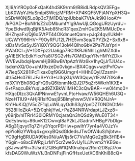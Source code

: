 XjI9/nYROp0oFxQaK4hdSK9/rm9/B8idLRdpkQV3EFg=
LbK0WpYJHuSmIpiSWejzMFRM+XP4KQF5VFjANYpXH3Q=
bSDrW0Nj5Lo8p3c7jM1DQ/xpiUbbaK7VtAJk9KHooAY=
/kPGAD+BoNh1sZ2cDMbumfYlg9AwUjLQGogURzUyrdU=
YpeEIdwd9jqBjfK5Aeb85hcR31qexZmHGuEK5MMUcDo=
9HZhyaFx/Qj6o5VtPT44OKdmuetQam+pJq24qv/lUkM=
UC/WY996HV+F9OyRFU12L7HE5vm3ea/0PYZk2+Sx6x8=
xIDsMvSsSyJSYiQXY9QG13oM4QlhoGbV2Pa7fJsYprI=
PWaOCI+jV+1DXFpz2Ua6gp7RClfKRJ6NhlLghMIZXdI=
gA1EEK1cEdkYlcdYa8I7SG2vHs7GMtDqeYRvHMYrZDk=
WVEwJbdqHpwmHjB9BwBVtpAzfrWz6kv1hyQjJrTJU4o=
IsdxmXQ/Oo+uhU9xzeDo0vkgn+IBX4Cqgv+wztPvfCw=
A7ieq5X281IPcTixax0qf9G6Umgr4+HHh0Qyl/ZzsmI=
4t/54Hs076LJFaS+Yr3+U3qXU/kW3Qqw/r1EzM7GKo8=
m3X1iYBh08QqFrQ9sQ6tbnmNd2J2l75qZr5Wkrh1KXE=
6+tPaqcuBkYuqLad9ZXBkWiIMHC3cQwBAR++w0l4mq0=
HXqcDIzc3QkAIPNnvwE1yvnLPtoHvaw/W56QHEh6U3Q=
NzeHTlU9+AHjRl1slfOasj95Blmyhww5V/lVR0QNJrA=
Kh1HuKiQ//V5cZF1qLuWiLqyOdhS3gVpnDZT0NDhDtM=
3528IIIoZkA+5Zr0qhkjYwL+PaZ84NRWrdaptLJZxz8=
y69rjb/nlTRrI430lQRMY0cjaraQn3hQSd9yWuE0T34=
QcEybwiq+86uvK12Cwvqt8aP2kLJGadrxNHBgP7bDlg=
A6g31jqvytTq7ZHy3YqorPEHiw+pwIhY7yr4a4V0JzY=
epYioI6zYWbq4+gvxyBQsdGIdedsJTwOtW4uS/hjbtw=
YC9gHgBRUDA99ks0N/uAVIjs5rC7VuMqGe2gBk3H1E4=
Y6gin+o8xcEWRpjLrMY5crZwe5vUy1L/J/vvm2YKEGs=
gSJvwaPlh+3UsrdtZQlBqW1QM0na5pa2Ron2D8y/J7o=
kfsDAG9WuWzVfJ3nDNFsjFinGfHsxUetXC6hKhl88cQ=
